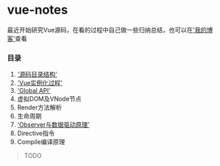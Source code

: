 # vue-notes

最近开始研究Vue源码，在看的过程中自己做一些归纳总结，也可以在['我的博客'](https://www.liyu.fun)查看
### 目录
1. ['源码目录结构'](https://github.com/gitliyu/vue-notes/blob/master/notes/vue-index.md)
2. ['Vue实例化过程'](https://github.com/gitliyu/vue-notes/blob/master/notes/vue-define.md)
3. ['Global API'](https://github.com/gitliyu/vue-notes/blob/master/notes/vue-global-api.md)
4. 虚拟DOM及VNode节点
5. Render方法解析
6. 生命周期
7. ['Observer与数据驱动原理'](https://github.com/gitliyu/vue-notes/blob/master/notes/vue-observer.md)
8. Directive指令
9. Compile编译原理

> TODO
